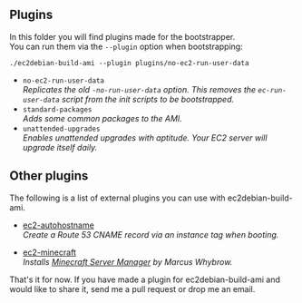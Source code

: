 ## Plugins ##
In this folder you will find plugins made for the bootstrapper.  
You can run them via the ``--plugin`` option when bootstrapping:  
```
./ec2debian-build-ami --plugin plugins/no-ec2-run-user-data
```

* ``no-ec2-run-user-data``  
  *Replicates the old ``-no-run-user-data`` option. This removes the ``ec-run-user-data`` script from the init scripts to be bootstrapped.*
* ``standard-packages``  
  *Adds some common packages to the AMI.*
* ``unattended-upgrades``  
  *Enables unattended upgrades with aptitude. Your EC2 server will upgrade itself daily.*

## Other plugins ##
The following is a list of external plugins you can use with ec2debian-build-ami.

* [ec2-autohostname](https://github.com/secoya/ec2-autohostname)  
  *Create a Route 53 CNAME record via an instance tag when booting.*

* [ec2-minecraft](https://github.com/andsens/ec2-minecraft)  
  *Installs [Minecraft Server Manager](http://marcuswhybrow.net/minecraft-server-manager/) by Marcus Whybrow.*

That's it for now. If you have made a plugin for ec2debian-build-ami and would like to share it,
send me a pull request or drop me an email.
